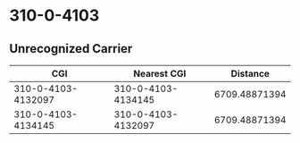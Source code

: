 # 310-0-4103
## Unrecognized Carrier


| CGI | Nearest CGI | Distance |
|-----|-------------|----------|
| 310-0-4103-4132097 | 310-0-4103-4134145 | 6709.48871394 |
| 310-0-4103-4134145 | 310-0-4103-4132097 | 6709.48871394 |
